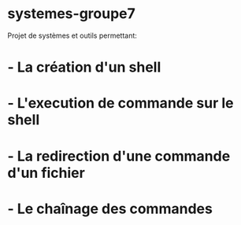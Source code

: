 # systemes-groupe7 
Projet de systèmes et outils permettant:
 #  - La création d'un shell
 #  - L'execution de commande sur le shell
 #   - La redirection d'une commande d'un fichier
 #   - Le chaînage des commandes 

